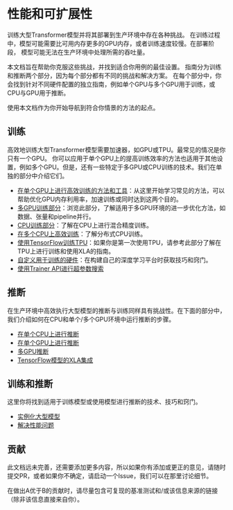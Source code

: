 <!--
2021年The HuggingFace团队保留所有权利。

根据Apache许可证2.0版（“许可证”）授权；
除非符合许可证的规定，否则不得使用此文件。
可以在以下网址获取许可证的副本：

http://www.apache.org/licenses/LICENSE-2.0

请注意，此文件采用Markdown格式，但包含我们文档生成器（类似于MDX）的特定语法，可能在你的Markdown查看器中无法正确渲染。

-->

# 性能和可扩展性

训练大型Transformer模型并将其部署到生产环境中存在各种挑战。 
在训练过程中，模型可能需要比可用内存更多的GPU内存，或者训练速度较慢。在部署阶段，
模型可能无法在生产环境中处理所需的吞吐量。

本文档旨在帮助你克服这些挑战，并找到适合你用例的最佳设置。
指南分为训练和推断两个部分，因为每个部分都有不同的挑战和解决方案。
在每个部分中，你会找到针对不同硬件配置的独立指南，例如单个GPU与多个GPU用于训练，或CPU与GPU用于推断。

使用本文档作为你开始导航到符合你情景的方法的起点。

## 训练

高效地训练大型Transformer模型需要加速器，如GPU或TPU。最常见的情况是你只有一个GPU。
你可以应用于单个GPU上的提高训练效率的方法也适用于其他设置，例如多个GPU。但是，还有一些特定于多GPU或CPU训练的技术。我们在单独的部分中介绍它们。

* [在单个GPU上进行高效训练的方法和工具](perf_train_gpu_one.md)：从这里开始学习常见的方法，可以帮助优化GPU内存利用率，加速训练或同时达到这两个目的。
* [多GPU训练部分](perf_train_gpu_many.md)：浏览此部分，了解适用于多GPU环境的进一步优化方法，如数据、张量和pipeline并行。
* [CPU训练部分](perf_train_cpu.md)：了解在CPU上进行混合精度训练。
* [在多个CPU上高效训练](perf_train_cpu_many.md)：了解分布式CPU训练。
* [使用TensorFlow训练TPU](perf_train_tpu_tf.md)：如果你是第一次使用TPU，请参考此部分了解在TPU上进行训练和使用XLA的指南。
* [自定义用于训练的硬件](perf_hardware.md)：在构建自己的深度学习平台时获取技巧和窍门。
* [使用Trainer API进行超参数搜索](hpo_train.md)

## 推断

在生产环境中高效执行大型模型的推断与训练同样具有挑战性。在下面的部分中，我们介绍如何在CPU和单个/多个GPU环境中运行推断的步骤。

* [在单个CPU上进行推断](perf_infer_cpu.md)
* [在单个GPU上进行推断](perf_infer_gpu_one.md)
* [多GPU推断](perf_infer_gpu_many.md)
* [TensorFlow模型的XLA集成](tf_xla.md)


## 训练和推断

这里你将找到适用于训练模型或使用模型进行推断的技术、技巧和窍门。

* [实例化大型模型](big_models.md)
* [解决性能问题](debugging.md)

## 贡献

此文档远未完善，还需要添加更多内容，所以如果你有添加或更正的意见，请随时提交PR，或者如果你不确定，请启动一个Issue，我们可以在那里讨论细节。

在做出A优于B的贡献时，请尽量包含可复现的基准测试和/或该信息来源的链接（除非该信息直接来自你）。


